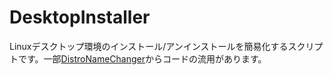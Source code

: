 # DesktopInstaller

Linuxデスクトップ環境のインストール/アンインストールを簡易化するスクリプトです。一部[DistroNameChanger](https://github.com/Zakki0925224/DistroNameChanger)からコードの流用があります。